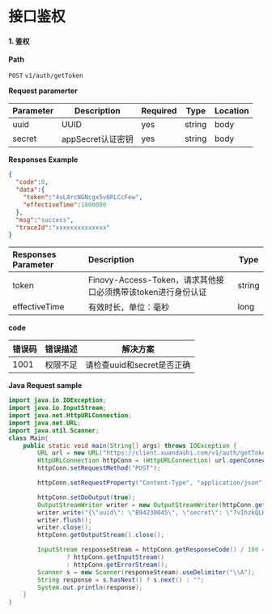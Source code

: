 # 接口鉴权

#### 1. 鉴权

**Path**

`POST`   `v1/auth/getToken`

**Request paramerter**

| Parameter | Description       | Required | Type   | Location |
| --------- | ----------------- | -------- | ------ | -------- |
| uuid      | UUID              | yes      | string | body     |
| secret    | appSecret认证密钥 | yes      | string | body     |

**Responses Example**

```json
{
  "code":0,
  "data":{
    "token":"4vL4rcNGNcgx5v0RLCcFew",
    "effectiveTime":1800000
  },
  "msg":"success",
  "traceId":"xxxxxxxxxxxxxx"
}
```

| Responses Parameter | Description                                                  | Type   |
| :------------------ | :----------------------------------------------------------- | ------ |
| token               | Finovy-Access-Token，请求其他接口必须携带该token进行身份认证 | string |
| effectiveTime      | 有效时长，单位：毫秒                                         | long   |

**code**

| 错误码 | 错误描述 | 解决方案               |
| ------ | -------- |--------------------|
| 1001   | 权限不足 | 请检查uuid和secret是否正确 |

**Java Request sample**
```java
import java.io.IOException;
import java.io.InputStream;
import java.net.HttpURLConnection;
import java.net.URL;
import java.util.Scanner;
class Main{
    public static void main(String[] args) throws IOException {
        URL url = new URL("https://client.xuandashi.com/v1/auth/getToken");
        HttpURLConnection httpConn = (HttpURLConnection) url.openConnection();
        httpConn.setRequestMethod("POST");

        httpConn.setRequestProperty("Content-Type", "application/json");

        httpConn.setDoOutput(true);
        OutputStreamWriter writer = new OutputStreamWriter(httpConn.getOutputStream());
        writer.write("{\"uuid\": \"B94230045\", \"secret\": \"7vIhzkQLKy/w8U9aLvE87foLBhz5LCp622WIoIvDbB4\"}");
        writer.flush();
        writer.close();
        httpConn.getOutputStream().close();

        InputStream responseStream = httpConn.getResponseCode() / 100 == 2
                ? httpConn.getInputStream()
                : httpConn.getErrorStream();
        Scanner s = new Scanner(responseStream).useDelimiter("\\A");
        String response = s.hasNext() ? s.next() : "";
        System.out.println(response);
    }
}
```
